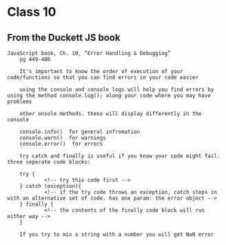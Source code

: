 # Class 10

## From the Duckett JS book

    JavaScript book, Ch. 10, “Error Handling & Debugging”
        pg 449-486

        It's important to know the order of execution of your code/functions so that you can find errors in your code easier

        using the console and console logs will help you find errors by using the method console.log(); along your code where you may have problems

        other onsole methods. these will display differently in the console 

        console.info()  for general infromation 
        console.warn()  for warnings 
        console.error()  for errors 

        try catch and finally is useful if you know your code might fail. three seperate code blocks:

        try {
                <!-- try this code first -->
        } catch (exception){
                <!-- if the try code throws an exception, catch steps in with an alternative set of code. has one param: the error object -->
        } finally {
                <!-- the contents of the finally code block will run either way -->
        }

        If you try to mix a string with a number you will get NaN error
